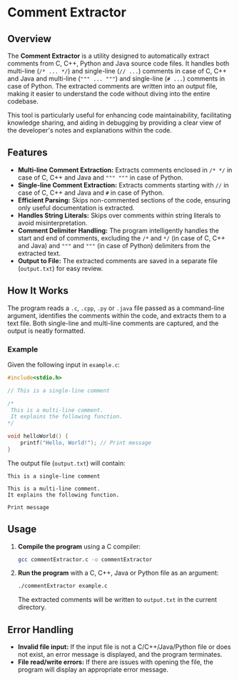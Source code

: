 # Comment Extractor

## Overview

The **Comment Extractor** is a utility designed to automatically extract comments from C, C++, Python and Java source code files. It handles both multi-line (`/* ... */`) and single-line (`// ...`) comments in case of C, C++ and Java and multi-line (`""" ... """`) and single-line (`# ...`) comments in case of Python. The extracted comments are written into an output file, making it easier to understand the code without diving into the entire codebase. 

This tool is particularly useful for enhancing code maintainability, facilitating knowledge sharing, and aiding in debugging by providing a clear view of the developer's notes and explanations within the code.

## Features

- **Multi-line Comment Extraction:** Extracts comments enclosed in `/* */` in case of C, C++ and Java and `""" """` in case of Python.
- **Single-line Comment Extraction:** Extracts comments starting with `//` in case of C, C++ and Java and `#` in case of Python.
- **Efficient Parsing:** Skips non-commented sections of the code, ensuring only useful documentation is extracted.
- **Handles String Literals:** Skips over comments within string literals to avoid misinterpretation.
- **Comment Delimiter Handling:** The program intelligently handles the start and end of comments, excluding the `/*` and `*/` (in case of C, C++ and Java)  and `"""` and `"""` (in case of Python) delimiters from the extracted text.
- **Output to File:** The extracted comments are saved in a separate file (`output.txt`) for easy review.

## How It Works

The program reads a `.c`, `.cpp`, `.py` or `.java` file passed as a command-line argument, identifies the comments within the code, and extracts them to a text file. Both single-line and multi-line comments are captured, and the output is neatly formatted.

### Example

Given the following input in `example.c`:

```c
#include<stdio.h>

// This is a single-line comment

/*
 This is a multi-line comment.
 It explains the following function.
*/

void helloWorld() {
    printf("Hello, World!"); // Print message
}
```

The output file (`output.txt`) will contain:

```
This is a single-line comment

This is a multi-line comment.
It explains the following function.

Print message
```

## Usage

1. **Compile the program** using a C compiler:

   ```bash
   gcc commentExtractor.c -o commentExtractor
   ```

2. **Run the program** with a C, C++, Java or Python file as an argument:

   ```bash
   ./commentExtractor example.c
   ```

   The extracted comments will be written to `output.txt` in the current directory.

## Error Handling

- **Invalid file input:** If the input file is not a C/C++/Java/Python file or does not exist, an error message is displayed, and the program terminates.
- **File read/write errors:** If there are issues with opening the file, the program will display an appropriate error message.

